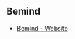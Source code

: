Bemind
----------------

- [Bemind - Website](https://eimercooney.github.io/eimercooney/bemind/index.html)

